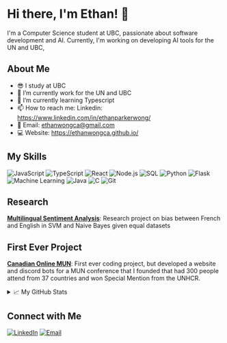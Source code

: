 # Hi there, I'm Ethan! 👋

I'm a Computer Science student at UBC, passionate about software development and AI. Currently, I'm working on developing AI tools for the UN and UBC,

## About Me
- :sunglasses: I study at UBC 
- 🔭 I’m currently work for the UN and UBC
- 🌱 I’m currently learning Typescript
- 📫 How to reach me: Linkedin: https://www.linkedin.com/in/ethanparkerwong/
- 📧 Email: ethanwongca@gmail.com
- :computer: Website: https://ethanwongca.github.io/

## My Skills
![JavaScript](https://img.shields.io/badge/JavaScript-F7DF1E?style=flat&logo=javascript&logoColor=black)
![TypeScript](https://img.shields.io/badge/TypeScript-007ACC?style=flat&logo=typescript&logoColor=white)
![React](https://img.shields.io/badge/React-61DAFB?style=flat&logo=react&logoColor=black)
![Node.js](https://img.shields.io/badge/Node.js-339933?style=flat&logo=node.js&logoColor=white)
![SQL](https://img.shields.io/badge/SQL-4479A1?style=flat&logo=postgresql&logoColor=white)
![Python](https://img.shields.io/badge/Python-3776AB?style=flat&logo=python&logoColor=white)
![Flask](https://img.shields.io/badge/Flask-000000?style=flat&logo=flask&logoColor=white)
![Machine Learning](https://img.shields.io/badge/Machine%20Learning-FF6F00?style=flat&logo=ml&logoColor=white)
![Java](https://img.shields.io/badge/Java-007396?style=flat&logo=java&logoColor=white)
![C](https://img.shields.io/badge/C-A8B9CC?style=flat&logo=c&logoColor=white)
![Git](https://img.shields.io/badge/Git-F05032?style=flat&logo=git&logoColor=white)

## Research 
**[Multilingual Sentiment Analysis](https://arxiv.org/abs/2405.06692)**: Research project on bias between French and English in SVM and Naive Bayes given equal datasets

## First Ever Project 
**[Canadian Online MUN](https://github.com/ethanwongca/canadianonlinemun)**: First ever coding project, but developed a website and discord bots for a MUN conference that I founded that had 300 people attend from 37 countries and won Special Mention from the UNHCR. 

<details>
  <summary>📈 My GitHub Stats</summary>
  
  ![Top Languages](https://github-readme-stats.vercel.app/api/top-langs/?username=ethanwongca&layout=compact&theme=radical)
</details>

## Connect with Me
[![LinkedIn](https://img.shields.io/badge/LinkedIn-blue?style=flat&logo=linkedin&logoColor=white)](https://www.linkedin.com/in/ethanparkerwong/)
[![Email](https://img.shields.io/badge/Email-D14836?style=flat&logo=gmail&logoColor=white)](mailto:ethanwongca@gmail.com)
